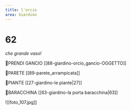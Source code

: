 ```yaml
---
title: l'orcio
area: Giardino
---
```

# 62
_che grande vaso!_

👀PRENDI GANCIO [[88-giardino-orcio_gancio-OGGETTO]]

👣PARETE [[89-parete_arrampicata]]

👀PIANTE [[27-giardino-le piante|27]]

👣BARACCHINA [[63-giardino-la porta baracchina|63]]

![[foto_107.jpg]]